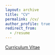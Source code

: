 ```yaml
---
layout: archive
title: "CV"
permalink: /cv/
author_profile: true
redirect_from:
  - /resume
---
```


[Curriculum Vitae](/files/cv/basavappa_CV_2025.pdf)

